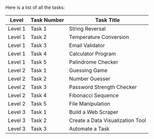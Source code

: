 
<p>Here is a list of all the tasks:</p>

<table>
  <thead>
    <tr>
      <th>Level</th>
      <th>Task Number</th>
      <th>Task Title</th>
    </tr>
  </thead>
  <tbody>
    <tr>
      <td>Level 1</td>
      <td>Task 1</td>
      <td>String Reversal</td>
    </tr>
    <tr>
      <td>Level 1</td>
      <td>Task 2</td>
      <td>Temperature Conversion</td>
    </tr>
    <tr>
      <td>Level 1</td>
      <td>Task 3</td>
      <td>Email Validator</td>
    </tr>
    <tr>
      <td>Level 1</td>
      <td>Task 4</td>
      <td>Calculator Program</td>
    </tr>
    <tr>
      <td>Level 1</td>
      <td>Task 5</td>
      <td>Palindrome Checker</td>
    </tr>
    <tr>
      <td>Level 2</td>
      <td>Task 1</td>
      <td>Guessing Game</td>
    </tr>
    <tr>
      <td>Level 2</td>
      <td>Task 2</td>
      <td>Number Guesser</td>
    </tr>
    <tr>
      <td>Level 2</td>
      <td>Task 3</td>
      <td>Password Strength Checker</td>
    </tr>
    <tr>
      <td>Level 2</td>
      <td>Task 4</td>
      <td>Fibonacci Sequence</td>
    </tr>
    <tr>
      <td>Level 2</td>
      <td>Task 5</td>
      <td>File Manipulation</td>
    </tr>
    <tr>
      <td>Level 3</td>
      <td>Task 1</td>
      <td>Build a Web Scraper</td>
    </tr>
    <tr>
      <td>Level 3</td>
      <td>Task 2</td>
      <td>Create a Data Visualization Tool</td>
    </tr>
    <tr>
      <td>Level 3</td>
      <td>Task 3</td>
      <td>Automate a Task</td>
    </tr>
  </tbody>
</table>

